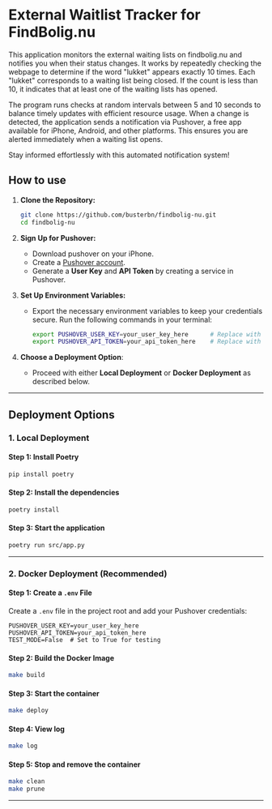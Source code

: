 # External Waitlist Tracker for FindBolig.nu

This application monitors the external waiting lists on findbolig.nu and notifies you when their status changes. It works by repeatedly checking the webpage to determine if the word "lukket" appears exactly 10 times. Each "lukket" corresponds to a waiting list being closed. If the count is less than 10, it indicates that at least one of the waiting lists has opened.

The program runs checks at random intervals between 5 and 10 seconds to balance timely updates with efficient resource usage. When a change is detected, the application sends a notification via Pushover, a free app available for iPhone, Android, and other platforms. This ensures you are alerted immediately when a waiting list opens.

Stay informed effortlessly with this automated notification system!

## How to use

1. **Clone the Repository:**
   ```bash
   git clone https://github.com/busterbn/findbolig-nu.git
   cd findbolig-nu
   ```

2. **Sign Up for Pushover:**
   - Download pushover on your iPhone.
   - Create a [Pushover account](https://pushover.net/).
   - Generate a **User Key** and **API Token** by creating a service in Pushover.

3. **Set Up Environment Variables:**
   - Export the necessary environment variables to keep your credentials secure. Run the following commands in your terminal:
     ```bash
     export PUSHOVER_USER_KEY=your_user_key_here      # Replace with your Pushover User Key
     export PUSHOVER_API_TOKEN=your_api_token_here    # Replace with your Pushover API Token
     ```

4. **Choose a Deployment Option**:
   - Proceed with either **Local Deployment** or **Docker Deployment** as described below.

---

## Deployment Options

### 1. Local Deployment

#### Step 1: Install Poetry
```bash
pip install poetry
```

#### Step 2: Install the dependencies
```bash
poetry install
```

#### Step 3: Start the application
```bash
poetry run src/app.py
```
---

### 2. Docker Deployment (Recommended)

#### Step 1: Create a `.env` File
Create a `.env` file in the project root and add your Pushover credentials:
```env
PUSHOVER_USER_KEY=your_user_key_here
PUSHOVER_API_TOKEN=your_api_token_here
TEST_MODE=False  # Set to True for testing
```

#### Step 2: Build the Docker Image
```bash
make build
```

#### Step 3: Start the container
```bash
make deploy
```

#### Step 4: View log
```bash
make log
```

#### Step 5: Stop and remove the container
```bash
make clean
make prune
```

---
